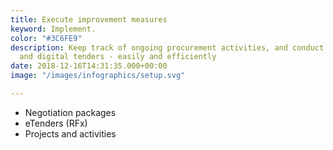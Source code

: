 ```yaml
---
title: Execute improvement measures
keyword: Implement.
color: "#3C6FE9"
description: Keep track of ongoing procurement activities, and conduct renegotiations
  and digital tenders - easily and efficiently
date: 2018-12-16T14:31:35.000+00:00
image: "/images/infographics/setup.svg"

---
```

<ul>

<li> Negotiation packages</li>

<li> eTenders (RFx)</li>

<li> Projects and activities</li>

</ul>